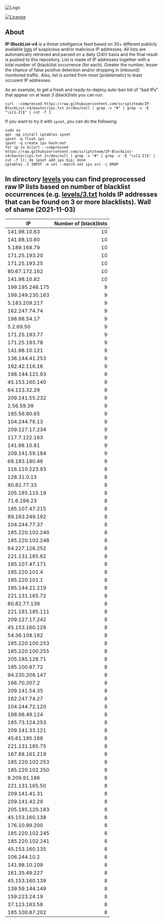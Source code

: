 ![Logo](https://i.imgur.com/PyKLAe7.png)

[![License](https://img.shields.io/badge/license-The_Unlicense-red.svg)](https://unlicense.org/)

About
----

**IP-BlockList-v4** is a threat intelligence feed based on 30+ different publicly available [lists](https://github.com/stamparm/maltrail) of suspicious and/or malicious IP addresses. All lists are automatically retrieved and parsed on a daily (24h) basis and the final result is pushed to this repository. List is made of IP addresses together with a total number of (black)list occurrence (for each). Greater the number, lesser the chance of false positive detection and/or dropping in (inbound) monitored traffic. Also, list is sorted from most (problematic) to least occurent IP addresses.

As an example, to get a fresh and ready-to-deploy auto-ban list of "bad IPs" that appear on at least 3 (black)lists you can run:

```
curl --compressed https://raw.githubusercontent.com/scriptzteam/IP-BlockList-v4/master/ips.txt 2>/dev/null | grep -v "#" | grep -v -E "\s[1-2]$" | cut -f 1
```

If you want to try it with `ipset`, you can do the following:

```
sudo su
apt -qq install iptables ipset
ipset -q flush ips
ipset -q create ips hash:net
for ip in $(curl --compressed https://raw.githubusercontent.com/scriptzteam/IP-BlockList-v4/master/ips.txt 2>/dev/null | grep -v "#" | grep -v -E "\s[1-2]$" | cut -f 1); do ipset add ips $ip; done
iptables -I INPUT -m set --match-set ips src -j DROP
```

In directory [levels](levels) you can find preprocessed raw IP lists based on number of blacklist occurrences (e.g. [levels/3.txt](levels/3.txt) holds IP addresses that can be found on 3 or more blacklists).
Wall of shame (2021-11-03)
----

|IP|Number of (black)lists|
|---|--:|
141.98.10.63|10
141.98.10.60|10
5.189.168.79|10
171.25.193.20|10
171.25.193.25|10
80.67.172.162|10
141.98.10.82|10
199.195.248.175|9
199.249.230.163|9
5.183.209.217|9
162.247.74.74|9
198.98.54.17|9
5.2.69.50|9
171.25.193.77|9
171.25.193.78|9
141.98.10.121|9
136.144.41.253|9
192.42.116.16|9
198.144.121.93|9
45.153.160.140|9
64.113.32.29|9
209.141.55.232|9
2.56.59.39|9
185.56.80.65|9
104.244.76.13|9
209.127.17.234|9
117.7.122.163|9
141.98.10.81|9
209.141.59.184|9
68.183.180.46|9
116.110.223.93|8
128.31.0.13|8
80.82.77.33|8
205.185.115.19|8
71.6.199.23|8
185.107.47.215|8
89.163.249.192|8
104.244.77.37|8
185.220.102.240|8
185.220.102.248|8
64.227.126.252|8
221.131.165.62|8
185.107.47.171|8
185.220.101.4|8
185.220.101.1|8
195.144.21.219|8
221.131.165.72|8
80.82.77.139|8
221.181.185.111|8
209.127.17.242|8
45.153.160.129|8
54.36.108.162|8
185.220.100.253|8
185.220.100.255|8
205.185.126.71|8
185.100.87.72|8
94.230.208.147|8
166.70.207.2|8
209.141.54.35|8
162.247.74.27|8
104.244.72.120|8
198.98.49.124|8
185.73.124.253|8
209.141.33.121|8
45.61.185.168|8
221.131.165.75|8
167.88.161.219|8
185.220.102.253|8
185.220.102.250|8
8.209.91.186|8
221.131.165.50|8
209.141.41.31|8
209.141.42.29|8
205.185.120.183|8
45.153.160.138|8
176.10.99.200|8
185.220.102.245|8
185.220.102.241|8
45.153.160.135|8
106.244.10.2|8
141.98.10.109|8
161.35.49.227|8
45.153.160.139|8
139.59.144.149|8
159.223.24.19|8
37.123.163.58|8
185.100.87.202|8
